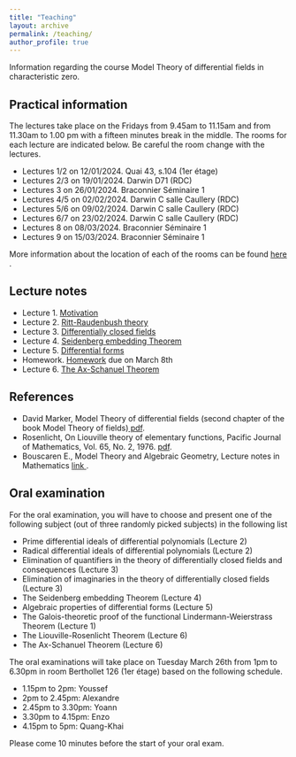 ```yaml
---
title: "Teaching"
layout: archive
permalink: /teaching/
author_profile: true
---
```


  
Information regarding the course Model Theory of differential fields in characteristic zero. 


## Practical information

The lectures take place on the Fridays from 9.45am to 11.15am and from 11.30am to 1.00 pm with a fifteen minutes break in the middle. The rooms for each lecture are indicated below. Be careful the room change with the lectures.
 
* Lectures 1/2 on 12/01/2024. Quai 43, s.104 (1er étage) 
* Lectures 2/3 on 19/01/2024. Darwin D71 (RDC) 
* Lectures 3  on 26/01/2024.  Braconnier Séminaire 1
* Lectures 4/5  on 02/02/2024.  Darwin C salle Caullery (RDC)
* Lectures 5/6  on 09/02/2024. Darwin C salle Caullery (RDC)
* Lectures 6/7  on 23/02/2024. Darwin C salle Caullery (RDC)
* Lectures 8  on 08/03/2024.  Braconnier Séminaire 1
* Lectures 9 on 15/03/2024.  Braconnier Séminaire 1

More information about the location of each of the rooms can be found <a href="https://www.univ-lyon1.fr/campus/plan-des-campus/campus-lyontech-la-doua
"> here </a>.


## Lecture notes

* Lecture 1. [Motivation](\assets/pdf/Introduction.pdf)
* Lecture 2. [Ritt-Raudenbush theory](\assets/pdf/Ritt-theory.pdf)
* Lecture 3. [Differentially closed fields](\assets/pdf/DCF.pdf)
* Lecture 4. [Seidenberg embedding Theorem](\assets/pdf/Seidenberg.pdf)
* Lecture 5. [Differential forms](\assets/pdf/differential-forms.pdf)
* Homework. [Homework](\assets/pdf/homework.pdf) due on March 8th
* Lecture 6. [The Ax-Schanuel Theorem](\assets/pdf/Ax-Schanuel.pdf)

## References 
* David Marker, Model Theory of differential fields (second chapter of the book Model Theory of fields)[ pdf](\assets/pdf/Marker.pdf).
* Rosenlicht, On Liouville theory of elementary functions,  Pacific Journal of Mathematics, Vol. 65, No. 2, 1976. [pdf](\assets/pdf/Rosenlicht.pdf).
* Bouscaren E., Model Theory and Algebraic Geometry, Lecture notes in Mathematics <a href="https://link.springer.com/book/10.1007/978-3-540-68521-0"> link </a>.


## Oral examination

For the oral examination, you will have to choose and present one of the following subject (out of three randomly picked subjects) in the following list

* Prime differential ideals of differential polynomials (Lecture 2)
* Radical differential ideals of differential polynomials (Lecture 2)
* Elimination of quantifiers in the theory of differentially closed fields and consequences (Lecture 3)
* Elimination of imaginaries in the theory of differentially closed fields (Lecture 3) 
* The Seidenberg embedding Theorem (Lecture 4)
* Algebraic properties of differential forms (Lecture 5)
* The Galois-theoretic proof of the functional Lindermann-Weierstrass Theorem (Lecture 1)
* The Liouville-Rosenlicht Theorem (Lecture 6)
* The Ax-Schanuel Theorem (Lecture 6)

The oral examinations will take place on Tuesday March 26th from 1pm to 6.30pm in room Berthollet 126 (1er étage) based on the following schedule.
* 1.15pm to 2pm: Youssef
* 2pm to 2.45pm: Alexandre
* 2.45pm to 3.30pm: Yoann
* 3.30pm to 4.15pm: Enzo
* 4.15pm to 5pm: Quang-Khai

Please come 10 minutes before the start of your oral exam.
